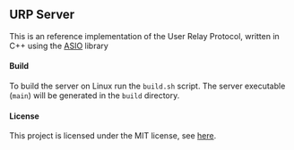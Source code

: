 ## URP Server
This is an reference implementation of the User Relay Protocol, written in C++ using the [ASIO](https://think-async.com/Asio/) library 

#### Build
To build the server on Linux run the `build.sh` script. The server executable (`main`) will be generated in the `build` directory.

#### License
This project is licensed under the MIT license, see [here](LICENSE).
